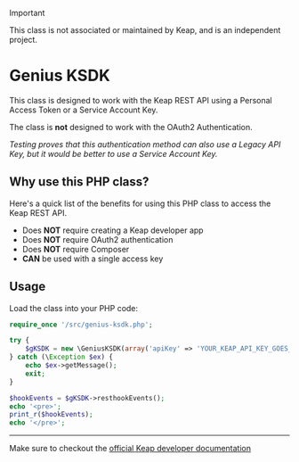 > [!IMPORTANT]
> This class is not associated or maintained by Keap, and is an independent project.

# Genius KSDK
This class is designed to work with the Keap REST API using a Personal Access 
Token or a Service Account Key.

The class is **not** designed to work with the OAuth2 Authentication.

_Testing proves that this authentication method can also use a Legacy API Key,
but it would be better to use a Service Account Key._

## Why use this PHP class?
Here's a quick list of the benefits for using this PHP class to access the Keap
REST API.

- Does **NOT** require creating a Keap developer app
- Does **NOT** require OAuth2 authentication
- Does **NOT** require Composer
- **CAN** be used with a single access key

## Usage
Load the class into your PHP code:

```php
require_once '/src/genius-ksdk.php';

try {
    $gKSDK = new \GeniusKSDK(array('apiKey' => 'YOUR_KEAP_API_KEY_GOES_HERE'));
} catch (\Exception $ex) {
    echo $ex->getMessage();
    exit;
}

$hookEvents = $gKSDK->resthookEvents();
echo '<pre>';
print_r($hookEvents);
echo '</pre>';
```

---
Make sure to checkout the [official Keap developer documentation](https://developer.infusionsoft.com/developer-guide/)
